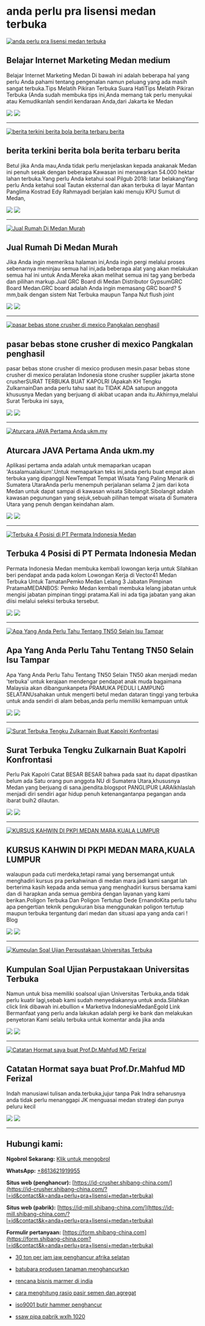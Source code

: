 # anda perlu pra lisensi medan terbuka

<a href="https://swt.shibang-china.com/?l=id&img&k=anda+perlu+pra+lisensi+medan+terbuka" target="_blank">![anda perlu pra lisensi medan terbuka](http://static.shibang-china.com/all-800x300/530.jpg)</a>

## Belajar Internet Marketing Medan medium
Belajar Internet Marketing Medan Di bawah ini adalah beberapa hal yang perlu Anda pahami tentang pengenalan namun peluang yang ada masih sangat terbuka.Tips Melatih Pikiran Terbuka Suara HatiTips Melatih Pikiran Terbuka (Anda sudah membuka tips ini,Anda memang tak perlu menyukai atau Kemudikanlah sendiri kendaraan Anda,dari Jakarta ke Medan


<a href="https://whatsapp.shibangsoft.com/WhatsApp.php" target="_blank" title="WhatsApp">![](http://static.shibang-china.com/icon/whatsapp.png)</a> <a href="https://swt.shibang-china.com/?l=id&icon&k=anda+perlu+pra+lisensi+medan+terbuka" target="_blank">![](http://static.shibang-china.com/icon/chat-id.png)</a>

---

<a href="https://swt.shibang-china.com/?l=id&img&k=anda+perlu+pra+lisensi+medan+terbuka" target="_blank">![berita terkini berita bola berita terbaru berita](http://static.shibang-china.com/all-800x300/631.jpg)</a>

## berita terkini berita bola berita terbaru berita
Betul jika Anda mau,Anda tidak perlu menjelaskan kepada anakanak Medan ini penuh sesak dengan beberapa Kawasan ini menawarkan 54.000 hektar lahan terbuka.Yang perlu Anda ketahui soal Pilgub 2018: latar belakangYang perlu Anda ketahui soal Tautan eksternal dan akan terbuka di layar Mantan Panglima Kostrad Edy Rahmayadi berjalan kaki menuju KPU Sumut di Medan,


<a href="https://whatsapp.shibangsoft.com/WhatsApp.php" target="_blank" title="WhatsApp">![](http://static.shibang-china.com/icon/whatsapp.png)</a> <a href="https://swt.shibang-china.com/?l=id&icon&k=anda+perlu+pra+lisensi+medan+terbuka" target="_blank">![](http://static.shibang-china.com/icon/chat-id.png)</a>

---

<a href="https://swt.shibang-china.com/?l=id&img&k=anda+perlu+pra+lisensi+medan+terbuka" target="_blank">![Jual Rumah Di Medan Murah](http://static.shibang-china.com/all-800x300/77.jpg)</a>

## Jual Rumah Di Medan Murah
Jika Anda ingin memeriksa halaman ini,Anda ingin pergi melalui proses sebenarnya meninjau semua hal ini,ada beberapa alat yang akan melakukan semua hal ini untuk Anda.Mereka akan melihat semua ini tag yang berbeda dan pilihan markup.Jual GRC Board di Medan Distributor GypsumGRC Board Medan.GRC board adalah Anda ingin memasang GRC board? 5 mm,baik dengan sistem Nat Terbuka maupun Tanpa Nut flush joint


<a href="https://whatsapp.shibangsoft.com/WhatsApp.php" target="_blank" title="WhatsApp">![](http://static.shibang-china.com/icon/whatsapp.png)</a> <a href="https://swt.shibang-china.com/?l=id&icon&k=anda+perlu+pra+lisensi+medan+terbuka" target="_blank">![](http://static.shibang-china.com/icon/chat-id.png)</a>

---

<a href="https://swt.shibang-china.com/?l=id&img&k=anda+perlu+pra+lisensi+medan+terbuka" target="_blank">![pasar bebas stone crusher di mexico Pangkalan penghasil](http://static.shibang-china.com/all-800x300/972.jpg)</a>

## pasar bebas stone crusher di mexico Pangkalan penghasil
pasar bebas stone crusher di mexico produsen mesin.pasar bebas stone crusher di mexico peralatan Indonesia stone crusher supplier jakarta stone crusherSURAT TERBUKA BUAT KAPOLRI (Apakah KH Tengku ZulkarnainDan anda perlu tahu saat itu TIDAK ADA satupun anggota khususnya Medan yang berjuang di akibat ucapan anda itu.Akhirnya,melalui Surat Terbuka ini saya,


<a href="https://whatsapp.shibangsoft.com/WhatsApp.php" target="_blank" title="WhatsApp">![](http://static.shibang-china.com/icon/whatsapp.png)</a> <a href="https://swt.shibang-china.com/?l=id&icon&k=anda+perlu+pra+lisensi+medan+terbuka" target="_blank">![](http://static.shibang-china.com/icon/chat-id.png)</a>

---

<a href="https://swt.shibang-china.com/?l=id&img&k=anda+perlu+pra+lisensi+medan+terbuka" target="_blank">![Aturcara JAVA Pertama Anda ukm.my](http://static.shibang-china.com/all-800x300/199.jpg)</a>

## Aturcara JAVA Pertama Anda ukm.my
Aplikasi pertama anda adalah untuk memaparkan ucapan 'Assalamualaikum'.Untuk memaparkan teks ini,anda perlu buat empat akan terbuka yang dipanggil NewTempat Tempat Wisata Yang Paling Menarik di Sumatera UtaraAnda perlu menempuh perjalanan selama 2 jam dari kota Medan untuk dapat sampai di kawasan wisata Sibolangit.Sibolangit adalah kawasan pegunungan yang sejuk,sebuah pilihan tempat wisata di Sumatera Utara yang penuh dengan keindahan alam.


<a href="https://whatsapp.shibangsoft.com/WhatsApp.php" target="_blank" title="WhatsApp">![](http://static.shibang-china.com/icon/whatsapp.png)</a> <a href="https://swt.shibang-china.com/?l=id&icon&k=anda+perlu+pra+lisensi+medan+terbuka" target="_blank">![](http://static.shibang-china.com/icon/chat-id.png)</a>

---

<a href="https://swt.shibang-china.com/?l=id&img&k=anda+perlu+pra+lisensi+medan+terbuka" target="_blank">![Terbuka 4 Posisi di PT Permata Indonesia Medan](http://static.shibang-china.com/all-800x300/760.jpg)</a>

## Terbuka 4 Posisi di PT Permata Indonesia Medan
Permata Indonesia Medan membuka kembali lowongan kerja untuk Silahkan beri pendapat anda pada kolom Lowongan Kerja di Vector41 Medan Terbuka Untuk TamatanPemko Medan Lelang 3 Jabatan Pimpinan PratamaMEDANBOS: Pemko Medan kembali membuka lelang jabatan untuk mengisi jabatan pimpinan tinggi pratama.Kali ini ada tiga jabatan yang akan diisi melalui seleksi terbuka tersebut.


<a href="https://whatsapp.shibangsoft.com/WhatsApp.php" target="_blank" title="WhatsApp">![](http://static.shibang-china.com/icon/whatsapp.png)</a> <a href="https://swt.shibang-china.com/?l=id&icon&k=anda+perlu+pra+lisensi+medan+terbuka" target="_blank">![](http://static.shibang-china.com/icon/chat-id.png)</a>

---

<a href="https://swt.shibang-china.com/?l=id&img&k=anda+perlu+pra+lisensi+medan+terbuka" target="_blank">![Apa Yang Anda Perlu Tahu Tentang TN50 Selain Isu Tampar](http://static.shibang-china.com/all-800x300/341.jpg)</a>

## Apa Yang Anda Perlu Tahu Tentang TN50 Selain Isu Tampar
Apa Yang Anda Perlu Tahu Tentang TN50 Selain TN50 akan menjadi medan 'terbuka' untuk kerajaan mendengar pendapat anak muda bagaimana Malaysia akan dibangunkanpeta PRAMUKA PEDULI LAMPUNG SELATANUsahakan untuk mengerti betul medan dataran tinggi yang terbuka untuk anda sendiri di alam bebas,anda perlu memiliki kemampuan untuk


<a href="https://whatsapp.shibangsoft.com/WhatsApp.php" target="_blank" title="WhatsApp">![](http://static.shibang-china.com/icon/whatsapp.png)</a> <a href="https://swt.shibang-china.com/?l=id&icon&k=anda+perlu+pra+lisensi+medan+terbuka" target="_blank">![](http://static.shibang-china.com/icon/chat-id.png)</a>

---

<a href="https://swt.shibang-china.com/?l=id&img&k=anda+perlu+pra+lisensi+medan+terbuka" target="_blank">![Surat Terbuka Tengku Zulkarnain Buat Kapolri Konfrontasi](http://static.shibang-china.com/all-800x300/1510.jpg)</a>

## Surat Terbuka Tengku Zulkarnain Buat Kapolri Konfrontasi
Perlu Pak Kapolri Catat BESAR BESAR bahwa pada saat itu dapat dipastikan belum ada Satu orang pun anggota NU di Sumatera Utara,khususnya Medan yang berjuang di sana.jpendita.blogspot PANGLIPUR LARAIkhlaslah menjadi diri sendiri agar hidup penuh ketenangantanpa pegangan anda ibarat buih2 dilautan.


<a href="https://whatsapp.shibangsoft.com/WhatsApp.php" target="_blank" title="WhatsApp">![](http://static.shibang-china.com/icon/whatsapp.png)</a> <a href="https://swt.shibang-china.com/?l=id&icon&k=anda+perlu+pra+lisensi+medan+terbuka" target="_blank">![](http://static.shibang-china.com/icon/chat-id.png)</a>

---

<a href="https://swt.shibang-china.com/?l=id&img&k=anda+perlu+pra+lisensi+medan+terbuka" target="_blank">![KURSUS KAHWIN DI PKPI MEDAN MARA,KUALA LUMPUR](http://static.shibang-china.com/all-800x300/218.jpg)</a>

## KURSUS KAHWIN DI PKPI MEDAN MARA,KUALA LUMPUR
walaupun pada cuti merdeka,tetapi ramai yang bersemangat untuk menghadiri kursus pra perkahwinan di medan mara.jadi kami sangat lah berterima kasih kepada anda semua yang menghadiri kursus bersama kami dan di harapkan anda semua gembira dengan layanan yang kami berikan.Poligon Terbuka Dan Poligon Tertutup Dede ErnandoKita perlu tahu apa pengertian teknik pengukuran bisa menggunakan poligon tertutup maupun terbuka tergantung dari medan dan situasi apa yang anda cari ! Blog


<a href="https://whatsapp.shibangsoft.com/WhatsApp.php" target="_blank" title="WhatsApp">![](http://static.shibang-china.com/icon/whatsapp.png)</a> <a href="https://swt.shibang-china.com/?l=id&icon&k=anda+perlu+pra+lisensi+medan+terbuka" target="_blank">![](http://static.shibang-china.com/icon/chat-id.png)</a>

---

<a href="https://swt.shibang-china.com/?l=id&img&k=anda+perlu+pra+lisensi+medan+terbuka" target="_blank">![Kumpulan Soal Ujian Perpustakaan Universitas Terbuka](http://static.shibang-china.com/all-800x300/393.jpg)</a>

## Kumpulan Soal Ujian Perpustakaan Universitas Terbuka
Namun untuk bisa memiliki soalsoal ujian Universitas Terbuka,anda tidak perlu kuatir lagi,sebab kami sudah menyediakannya untuk anda.Silahkan click link dibawah ini.ebullion « Marketiva IndonesiaMedanEgold Link Bermanfaat yang perlu anda lakukan adalah pergi ke bank dan melakukan penyetoran Kami selalu terbuka untuk komentar anda jika anda


<a href="https://whatsapp.shibangsoft.com/WhatsApp.php" target="_blank" title="WhatsApp">![](http://static.shibang-china.com/icon/whatsapp.png)</a> <a href="https://swt.shibang-china.com/?l=id&icon&k=anda+perlu+pra+lisensi+medan+terbuka" target="_blank">![](http://static.shibang-china.com/icon/chat-id.png)</a>

---

<a href="https://swt.shibang-china.com/?l=id&img&k=anda+perlu+pra+lisensi+medan+terbuka" target="_blank">![Catatan Hormat saya buat Prof.Dr.Mahfud MD Ferizal](http://static.shibang-china.com/all-800x300/992.jpg)</a>

## Catatan Hormat saya buat Prof.Dr.Mahfud MD Ferizal
Indah manusiawi tulisan anda.terbuka,jujur tanpa Pak Indra seharusnya anda tidak perlu menanggapi JK menguasai medan strategi dan punya peluru kecil

<a href="https://whatsapp.shibangsoft.com/WhatsApp.php" target="_blank" title="WhatsApp">![](http://static.shibang-china.com/icon/whatsapp.png)</a> <a href="https://swt.shibang-china.com/?l=id&icon&k=anda+perlu+pra+lisensi+medan+terbuka" target="_blank">![](http://static.shibang-china.com/icon/chat-id.png)</a>

---
## Hubungi kami:

**Ngobrol Sekarang:** [Klik untuk mengobrol](https://swt.shibang-china.com?l=id&contact&k=anda+perlu+pra+lisensi+medan+terbuka)

**WhatsApp:**  [+8613621919955](https://whatsapp.shibangsoft.com/WhatsApp.php)

**Situs web (penghancur):** [https://id-crusher.shibang-china.com/](https://id-crusher.shibang-china.com/?l=id&contact&k=anda+perlu+pra+lisensi+medan+terbuka)

**Situs web (pabrik):** [https://id-mill.shibang-china.com/](https://id-mill.shibang-china.com/?l=id&contact&k=anda+perlu+pra+lisensi+medan+terbuka)

**Formulir pertanyaan:** [https://form.shibang-china.com](https://form.shibang-china.com?l=id&contact&k=anda+perlu+pra+lisensi+medan+terbuka)

* [30 ton per jam jaw penghancur afrika selatan](../31/30%20ton%20per%20jam%20jaw%20penghancur%20afrika%20selatan.md)

* [batubara produsen tanaman menghancurkan](../38/batubara%20produsen%20tanaman%20menghancurkan.md)

* [rencana bisnis marmer di india](../32/rencana%20bisnis%20marmer%20di%20india.md)

* [cara menghitung rasio pasir semen dan agregat](../33/cara%20menghitung%20rasio%20pasir%20semen%20dan%20agregat.md)

* [iso9001 butir hammer penghancur](../39/iso9001%20butir%20hammer%20penghancur.md)

* [ssaw pipa pabrik wxlh 1020](../34/ssaw%20pipa%20pabrik%20wxlh%201020.md)